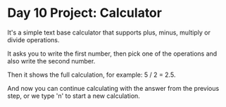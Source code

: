 # Day 10 Project: Calculator

It's a simple text base calculator that supports plus, minus, multiply 
or divide operations.

It asks you to write the first number, then pick one of the operations 
and also write the second number.

Then it shows the full calculation, for example: 5 / 2 = 2.5.

And now you can continue calculating with the answer from the previous step,
or we type 'n' to start a new calculation.